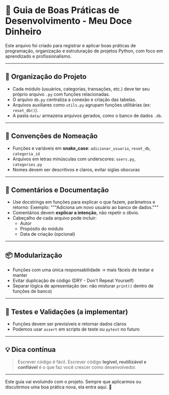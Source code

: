 # 📘 Guia de Boas Práticas de Desenvolvimento - Meu Doce Dinheiro

Este arquivo foi criado para registrar e aplicar boas práticas de programação, organização e estruturação de projetos Python, com foco em aprendizado e profissionalismo.

---

## 🧱 Organização do Projeto

- Cada módulo (usuários, categorias, transações, etc.) deve ter seu próprio arquivo `.py` com funções relacionadas.
- O arquivo `db.py` centraliza a conexão e criação das tabelas.
- Arquivos auxiliares como `utils.py` agrupam funções utilitárias (ex: `reset_db()`).
- A pasta `data/` armazena arquivos gerados, como o banco de dados `.db`.

---

## 🧠 Convenções de Nomeação

- Funções e variáveis em **snake_case**: `adicionar_usuario`, `reset_db`, `categoria_id`
- Arquivos em letras minúsculas com underscores: `users.py`, `categories.py`
- Nomes devem ser descritivos e claros, evitar siglas obscuras

---

## 🧾 Comentários e Documentação

- Use docstrings em funções para explicar o que fazem, parâmetros e retorno:
  Exemplo:
  """Adiciona um novo usuário ao banco de dados."""
- Comentários devem **explicar a intenção**, não repetir o óbvio.
- Cabeçalho de cada arquivo pode incluir:
  - Autor
  - Propósito do módulo
  - Data de criação (opcional)

---

## 📦 Modularização

- Funções com uma única responsabilidade → mais fáceis de testar e manter
- Evitar duplicação de código (DRY - Don't Repeat Yourself)
- Separar lógica de apresentação (ex: não misturar `print()` dentro de funções de banco)

---

## 🧪 Testes e Validações (a implementar)

- Funções devem ser previsíveis e retornar dados claros
- Podemos usar `assert` em scripts de teste ou `pytest` no futuro

---

## 💡 Dica contínua

> Escrever código é fácil. Escrever código **legível, reutilizável e confiável** é o que faz você crescer como desenvolvedor.

---

Este guia vai evoluindo com o projeto. Sempre que aplicarmos ou discutirmos uma boa prática nova, ela entra aqui. 🚀
